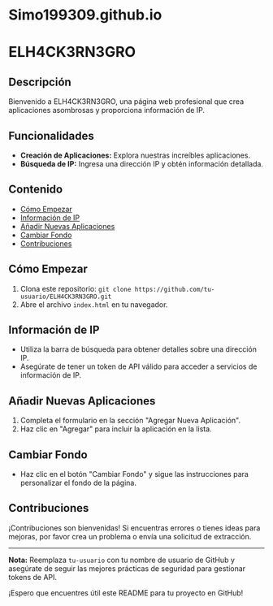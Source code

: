 # Simo199309.github.io

# ELH4CK3RN3GRO

## Descripción
Bienvenido a ELH4CK3RN3GRO, una página web profesional que crea aplicaciones asombrosas y proporciona información de IP.

## Funcionalidades
- **Creación de Aplicaciones:** Explora nuestras increíbles aplicaciones.
- **Búsqueda de IP:** Ingresa una dirección IP y obtén información detallada.

## Contenido
- [Cómo Empezar](#cómo-empezar)
- [Información de IP](#información-de-ip)
- [Añadir Nuevas Aplicaciones](#añadir-nuevas-aplicaciones)
- [Cambiar Fondo](#cambiar-fondo)
- [Contribuciones](#contribuciones)

## Cómo Empezar
1. Clona este repositorio: `git clone https://github.com/tu-usuario/ELH4CK3RN3GRO.git`
2. Abre el archivo `index.html` en tu navegador.

## Información de IP
- Utiliza la barra de búsqueda para obtener detalles sobre una dirección IP.
- Asegúrate de tener un token de API válido para acceder a servicios de información de IP.

## Añadir Nuevas Aplicaciones
1. Completa el formulario en la sección "Agregar Nueva Aplicación".
2. Haz clic en "Agregar" para incluir la aplicación en la lista.

## Cambiar Fondo
- Haz clic en el botón "Cambiar Fondo" y sigue las instrucciones para personalizar el fondo de la página.

## Contribuciones
¡Contribuciones son bienvenidas! Si encuentras errores o tienes ideas para mejoras, por favor crea un problema o envía una solicitud de extracción.

---

**Nota:** Reemplaza `tu-usuario` con tu nombre de usuario de GitHub y asegúrate de seguir las mejores prácticas de seguridad para gestionar tokens de API.

¡Espero que encuentres útil este README para tu proyecto en GitHub!
